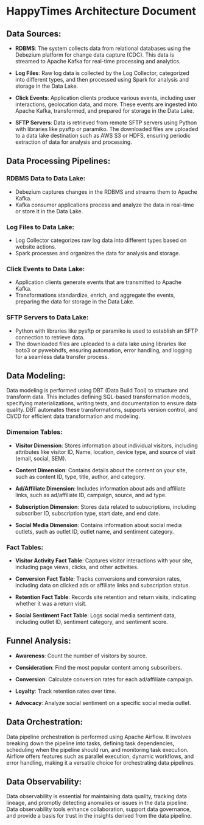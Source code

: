# HappyTimes Architecture Document

## Data Sources:

- **RDBMS**: The system collects data from relational databases using the Debezium platform for change data capture (CDC). This data is streamed to Apache Kafka for real-time processing and analytics.

- **Log Files**: Raw log data is collected by the Log Collector, categorized into different types, and then processed using Spark for analysis and storage in the Data Lake.

- **Click Events**: Application clients produce various events, including user interactions, geolocation data, and more. These events are ingested into Apache Kafka, transformed, and prepared for storage in the Data Lake.

- **SFTP Servers**: Data is retrieved from remote SFTP servers using Python with libraries like pysftp or paramiko. The downloaded files are uploaded to a data lake destination such as AWS S3 or HDFS, ensuring periodic extraction of data for analysis and processing.

## Data Processing Pipelines:

### RDBMS Data to Data Lake:
- Debezium captures changes in the RDBMS and streams them to Apache Kafka.
- Kafka consumer applications process and analyze the data in real-time or store it in the Data Lake.

### Log Files to Data Lake:
- Log Collector categorizes raw log data into different types based on website actions.
- Spark processes and organizes the data for analysis and storage.

### Click Events to Data Lake:
- Application clients generate events that are transmitted to Apache Kafka.
- Transformations standardize, enrich, and aggregate the events, preparing the data for storage in the Data Lake.

### SFTP Servers to Data Lake:
- Python with libraries like pysftp or paramiko is used to establish an SFTP connection to retrieve data.
- The downloaded files are uploaded to a data lake using libraries like boto3 or pywebhdfs, ensuring automation, error handling, and logging for a seamless data transfer process.

## Data Modeling:

Data modeling is performed using DBT (Data Build Tool) to structure and transform data. This includes defining SQL-based transformation models, specifying materializations, writing tests, and documentation to ensure data quality. DBT automates these transformations, supports version control, and CI/CD for efficient data transformation and modeling.

### Dimension Tables:

- **Visitor Dimension**: Stores information about individual visitors, including attributes like visitor ID, Name, location, device type, and source of visit (email, social, SEM).

- **Content Dimension**: Contains details about the content on your site, such as content ID, type, title, author, and category.

- **Ad/Affiliate Dimension**: Includes information about ads and affiliate links, such as ad/affiliate ID, campaign, source, and ad type.

- **Subscription Dimension**: Stores data related to subscriptions, including subscriber ID, subscription type, start date, and end date.

- **Social Media Dimension**: Contains information about social media outlets, such as outlet ID, outlet name, and sentiment category.

### Fact Tables:

- **Visitor Activity Fact Table**: Captures visitor interactions with your site, including page views, clicks, and other activities.

- **Conversion Fact Table**: Tracks conversions and conversion rates, including data on clicked ads or affiliate links and subscription status.

- **Retention Fact Table**: Records site retention and return visits, indicating whether it was a return visit.

- **Social Sentiment Fact Table**: Logs social media sentiment data, including outlet ID, sentiment category, and sentiment score.

## Funnel Analysis:

- **Awareness**: Count the number of visitors by source.

- **Consideration**: Find the most popular content among subscribers.

- **Conversion**: Calculate conversion rates for each ad/affiliate campaign.

- **Loyalty**: Track retention rates over time.

- **Advocacy**: Analyze social sentiment on a specific social media outlet.

## Data Orchestration:

Data pipeline orchestration is performed using Apache Airflow. It involves breaking down the pipeline into tasks, defining task dependencies, scheduling when the pipeline should run, and monitoring task execution. Airflow offers features such as parallel execution, dynamic workflows, and error handling, making it a versatile choice for orchestrating data pipelines.

## Data Observability:

Data observability is essential for maintaining data quality, tracking data lineage, and promptly detecting anomalies or issues in the data pipeline. Data observability tools enhance collaboration, support data governance, and provide a basis for trust in the insights derived from the data pipeline.
